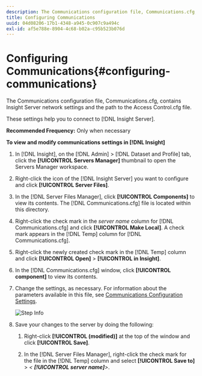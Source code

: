 ```yaml
---
description: The Communications configuration file, Communications.cfg, contains Insight Server network settings and the path to the Access Control.cfg file.
title: Configuring Communications
uuid: 04d08206-17b1-4348-a945-0c907c9a494c
exl-id: af5e788e-8904-4c68-b02a-c95b523b076d
---
```

# Configuring Communications{#configuring-communications}

The Communications configuration file, Communications.cfg, contains Insight Server network settings and the path to the Access Control.cfg file.

 These settings help you to connect to [!DNL Insight Server].

**Recommended Frequency:** Only when necessary

**To view and modify communications settings in [!DNL Insight]** 

1. In [!DNL Insight], on the [!DNL Admin] > [!DNL Dataset and Profile] tab, click the **[!UICONTROL Servers Manager]** thumbnail to open the Servers Manager workspace.
1. Right-click the icon of the [!DNL Insight Server] you want to configure and click **[!UICONTROL Server Files]**.
1. In the [!DNL Server Files Manager], click **[!UICONTROL Components]** to view its contents. The [!DNL Communications.cfg] file is located within this directory.
1. Right-click the check mark in the *server name* column for [!DNL Communications.cfg] and click **[!UICONTROL Make Local]**. A check mark appears in the [!DNL Temp] column for [!DNL Communications.cfg].
1. Right-click the newly created check mark in the [!DNL Temp] column and click **[!UICONTROL Open]** > **[!UICONTROL in Insight]**.
1. In the [!DNL Communications.cfg] window, click **[!UICONTROL component]** to view its contents.
1. Change the settings, as necessary. For information about the parameters available in this file, see [Communications Configuration Settings](../../../home/c-inst-svr/c-cfg-stgs-ref/c-comm-cfg-stgs.md#concept-aed00587c7a1432fb487bd154aaea6b1).

   ![Step Info](assets/cfg_communications_examplevalues.png)

1. Save your changes to the server by doing the following:

    1. Right-click **[!UICONTROL (modified)]** at the top of the window and click **[!UICONTROL Save]**. 
    
    1. In the [!DNL Server Files Manager], right-click the check mark for the file in the [!DNL Temp] column and select **[!UICONTROL Save to]** > *< **[!UICONTROL server name]**>*.

